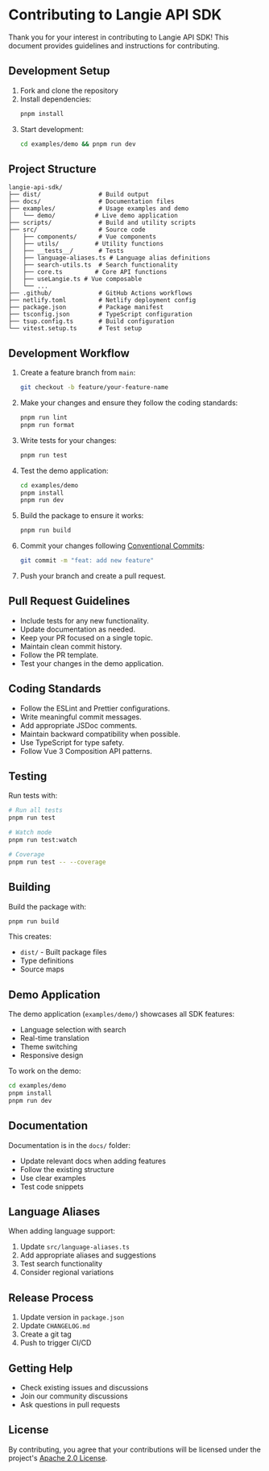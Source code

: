 # Contributing to Langie API SDK

Thank you for your interest in contributing to Langie API SDK! This document provides guidelines and instructions for contributing.

## Development Setup

1. Fork and clone the repository
2. Install dependencies:
   ```bash
   pnpm install
   ```
3. Start development:
   ```bash
   cd examples/demo && pnpm run dev
   ```

## Project Structure

```
langie-api-sdk/
├── dist/                # Build output
├── docs/                # Documentation files
├── examples/            # Usage examples and demo
│   └── demo/           # Live demo application
├── scripts/             # Build and utility scripts
├── src/                 # Source code
│   ├── components/      # Vue components
│   ├── utils/          # Utility functions
│   ├── __tests__/       # Tests
│   ├── language-aliases.ts # Language alias definitions
│   ├── search-utils.ts  # Search functionality
│   ├── core.ts         # Core API functions
│   ├── useLangie.ts # Vue composable
│   └── ...
├── .github/             # GitHub Actions workflows
├── netlify.toml         # Netlify deployment config
├── package.json         # Package manifest
├── tsconfig.json        # TypeScript configuration
├── tsup.config.ts       # Build configuration
└── vitest.setup.ts      # Test setup
```

## Development Workflow

1. Create a feature branch from `main`:

   ```bash
   git checkout -b feature/your-feature-name
   ```

2. Make your changes and ensure they follow the coding standards:

   ```bash
   pnpm run lint
   pnpm run format
   ```

3. Write tests for your changes:

   ```bash
   pnpm run test
   ```

4. Test the demo application:

   ```bash
   cd examples/demo
   pnpm install
   pnpm run dev
   ```

5. Build the package to ensure it works:

   ```bash
   pnpm run build
   ```

6. Commit your changes following [Conventional Commits](https://www.conventionalcommits.org/):

   ```bash
   git commit -m "feat: add new feature"
   ```

7. Push your branch and create a pull request.

## Pull Request Guidelines

- Include tests for any new functionality.
- Update documentation as needed.
- Keep your PR focused on a single topic.
- Maintain clean commit history.
- Follow the PR template.
- Test your changes in the demo application.

## Coding Standards

- Follow the ESLint and Prettier configurations.
- Write meaningful commit messages.
- Add appropriate JSDoc comments.
- Maintain backward compatibility when possible.
- Use TypeScript for type safety.
- Follow Vue 3 Composition API patterns.

## Testing

Run tests with:

```bash
# Run all tests
pnpm run test

# Watch mode
pnpm run test:watch

# Coverage
pnpm run test -- --coverage
```

## Building

Build the package with:

```bash
pnpm run build
```

This creates:

- `dist/` - Built package files
- Type definitions
- Source maps

## Demo Application

The demo application (`examples/demo/`) showcases all SDK features:

- Language selection with search
- Real-time translation
- Theme switching
- Responsive design

To work on the demo:

```bash
cd examples/demo
pnpm install
pnpm run dev
```

## Documentation

Documentation is in the `docs/` folder:

- Update relevant docs when adding features
- Follow the existing structure
- Use clear examples
- Test code snippets

## Language Aliases

When adding language support:

1. Update `src/language-aliases.ts`
2. Add appropriate aliases and suggestions
3. Test search functionality
4. Consider regional variations

## Release Process

1. Update version in `package.json`
2. Update `CHANGELOG.md`
3. Create a git tag
4. Push to trigger CI/CD

## Getting Help

- Check existing issues and discussions
- Join our community discussions
- Ask questions in pull requests

## License

By contributing, you agree that your contributions will be licensed under the project's [Apache 2.0 License](LICENSE).
